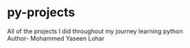 # py-projects
All of the projects I did throughout my journey learning python
<br>
Author- Mohammed Yaseen Lohar
